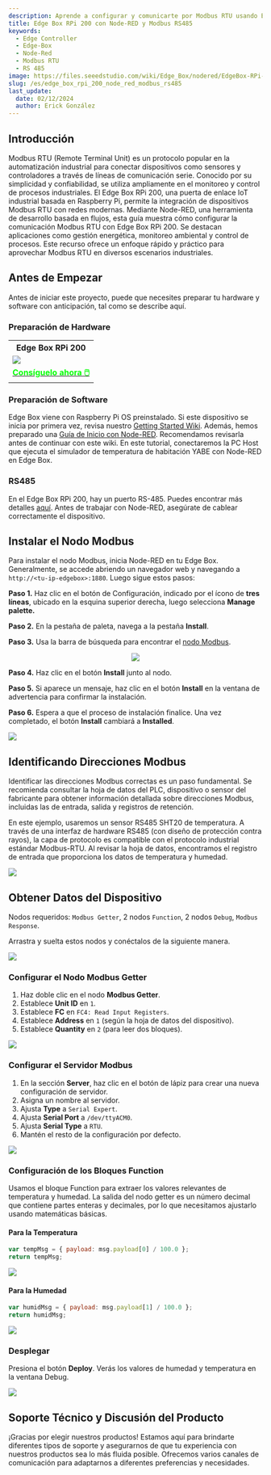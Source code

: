 ```yaml
---
description: Aprende a configurar y comunicarte por Modbus RTU usando Edge Box RPi 200 y Node-RED. Esta guía cubre la instalación del nodo Modbus, la configuración del Modbus Getter y del servidor, así como el uso de bloques de función para extraer datos de temperatura y humedad. Sigue las instrucciones paso a paso para integrar dispositivos Modbus RTU en tu entorno IoT industrial. Logra un monitoreo y control eficientes de tus procesos con facilidad.
title: Edge Box RPi 200 con Node-RED y Modbus RS485
keywords:
  - Edge Controller
  - Edge-Box
  - Node-Red
  - Modbus RTU
  - RS 485
image: https://files.seeedstudio.com/wiki/Edge_Box/nodered/EdgeBox-RPi-200-font.jpg
slug: /es/edge_box_rpi_200_node_red_modbus_rs485
last_update:
  date: 02/12/2024
  author: Erick González
---
```


## Introducción

Modbus RTU (Remote Terminal Unit) es un protocolo popular en la automatización industrial para conectar dispositivos como sensores y controladores a través de líneas de comunicación serie. Conocido por su simplicidad y confiabilidad, se utiliza ampliamente en el monitoreo y control de procesos industriales. El Edge Box RPi 200, una puerta de enlace IoT industrial basada en Raspberry Pi, permite la integración de dispositivos Modbus RTU con redes modernas. Mediante Node-RED, una herramienta de desarrollo basada en flujos, esta guía muestra cómo configurar la comunicación Modbus RTU con Edge Box RPi 200. Se destacan aplicaciones como gestión energética, monitoreo ambiental y control de procesos. Este recurso ofrece un enfoque rápido y práctico para aprovechar Modbus RTU en diversos escenarios industriales.

## Antes de Empezar

Antes de iniciar este proyecto, puede que necesites preparar tu hardware y software con anticipación, tal como se describe aquí.

### Preparación de Hardware

<div class="table-center">
	<table class="table-nobg">
    <tr class="table-trnobg">
      <th class="table-trnobg">Edge Box RPi 200</th>
		</tr>
    <tr class="table-trnobg"></tr>
		<tr class="table-trnobg">
			<td class="table-trnobg"><div style={{textAlign:'center'}}><img src="https://media-cdn.seeedstudio.com/media/catalog/product/cache/bb49d3ec4ee05b6f018e93f896b8a25d/1/-/1-102991599_edgebox-rpi-200-first.jpg" style={{width:300, height:'auto'}}/></div></td>
		</tr>
    <tr class="table-trnobg"></tr>
		<tr class="table-trnobg">
			<td class="table-trnobg"><div class="get_one_now_container" style={{textAlign: 'center'}}><a class="get_one_now_item" href="https://www.seeedstudio.com/EdgeBox-RPi-200-CM4104016-p-5486.html" target="_blank">
              <strong><span><font color={'FFFFFF'} size={"4"}> Consíguelo ahora 🖱️</font></span></strong>
          </a></div></td>
      </tr>
    </table>
</div>

### Preparación de Software

Edge Box viene con Raspberry Pi OS preinstalado. Si este dispositivo se inicia por primera vez, revisa nuestro [Getting Started Wiki](https://wiki.seeedstudio.com/Edge_Box_introduction/). Además, hemos preparado una [Guía de Inicio con Node-RED](https://wiki.seeedstudio.com/Edge-Box-Getting-Started-with-Node-Red/). Recomendamos revisarla antes de continuar con este wiki. En este tutorial, conectaremos la PC Host que ejecuta el simulador de temperatura de habitación YABE con Node-RED en Edge Box.

### RS485

En el Edge Box RPi 200, hay un puerto RS-485. Puedes encontrar más detalles [aquí](https://wiki.seeedstudio.com/Edge_Box_introduction/#serial-ports--rs232-and-rs485). Antes de trabajar con Node-RED, asegúrate de cablear correctamente el dispositivo.

## Instalar el Nodo Modbus

Para instalar el nodo Modbus, inicia Node-RED en tu Edge Box. Generalmente, se accede abriendo un navegador web y navegando a `http://<tu-ip-edgebox>:1880`. Luego sigue estos pasos:

**Paso 1.** Haz clic en el botón de Configuración, indicado por el ícono de **tres líneas**, ubicado en la esquina superior derecha, luego selecciona **Manage palette.**

**Paso 2.** En la pestaña de paleta, navega a la pestaña **Install**.

**Paso 3.** Usa la barra de búsqueda para encontrar el [nodo Modbus](https://flows.nodered.org/node/node-red-contrib-modbus).

<center><img width={600} src="https://files.seeedstudio.com/wiki/Edge_Box/nodered/pallet.PNG" /></center>

**Paso 4.** Haz clic en el botón **Install** junto al nodo.

**Paso 5.** Si aparece un mensaje, haz clic en el botón **Install** en la ventana de advertencia para confirmar la instalación.

**Paso 6.** Espera a que el proceso de instalación finalice. Una vez completado, el botón **Install** cambiará a **Installed**.

<div style={{textAlign:'center'}}><img src="https://files.seeedstudio.com/wiki/Edge_Box/nodered/nodered-edgebox1.gif" style={{width:800, height:'auto'}}/></div>

## Identificando Direcciones Modbus

Identificar las direcciones Modbus correctas es un paso fundamental. Se recomienda consultar la hoja de datos del PLC, dispositivo o sensor del fabricante para obtener información detallada sobre direcciones Modbus, incluidas las de entrada, salida y registros de retención.

En este ejemplo, usaremos un sensor RS485 SHT20 de temperatura. A través de una interfaz de hardware RS485 (con diseño de protección contra rayos), la capa de protocolo es compatible con el protocolo industrial estándar Modbus-RTU. Al revisar la hoja de datos, encontramos el registro de entrada que proporciona los datos de temperatura y humedad.

<div style={{textAlign:'center'}}><img src="https://files.seeedstudio.com/wiki/Edge_Box/nodered/datasheet.PNG" style={{width:600, height:'auto'}}/></div>

## Obtener Datos del Dispositivo

Nodos requeridos: `Modbus Getter`, 2 nodos `Function`, 2 nodos `Debug`, `Modbus Response`.

Arrastra y suelta estos nodos y conéctalos de la siguiente manera.

<div style={{textAlign:'center'}}><img src="https://files.seeedstudio.com/wiki/Edge_Box/nodered/flow-rtu.PNG" style={{width:600, height:'auto'}}/></div>

### Configurar el Nodo Modbus Getter

1. Haz doble clic en el nodo **Modbus Getter**.
2. Establece **Unit ID** en `1`.
3. Establece **FC** en `FC4: Read Input Registers`.
4. Establece **Address** en `1` (según la hoja de datos del dispositivo).
5. Establece **Quantity** en `2` (para leer dos bloques).

<div style={{textAlign:'center'}}><img src="https://files.seeedstudio.com/wiki/Edge_Box/nodered/modbus_getter.PNG" style={{width:600, height:'auto'}}/></div>

### Configurar el Servidor Modbus

1. En la sección **Server**, haz clic en el botón de lápiz para crear una nueva configuración de servidor.
2. Asigna un nombre al servidor.
3. Ajusta **Type** a `Serial Expert`.
4. Ajusta **Serial Port** a `/dev/ttyACM0`.
5. Ajusta **Serial Type** a `RTU`.
6. Mantén el resto de la configuración por defecto.

<div style={{textAlign:'center'}}><img src="https://files.seeedstudio.com/wiki/Edge_Box/nodered/modbus_server_rtu.PNG" style={{width:600, height:'auto'}}/></div>

### Configuración de los Bloques Function

Usamos el bloque Function para extraer los valores relevantes de temperatura y humedad. La salida del nodo getter es un número decimal que contiene partes enteras y decimales, por lo que necesitamos ajustarlo usando matemáticas básicas.

#### Para la Temperatura
```javascript
var tempMsg = { payload: msg.payload[0] / 100.0 };
return tempMsg;
```
<div style={{textAlign:'center'}}><img src="https://files.seeedstudio.com/wiki/Edge_Box/nodered/temp_javascript.PNG" style={{width:600, height:'auto'}}/></div>

#### Para la Humedad
```javascript
var humidMsg = { payload: msg.payload[1] / 100.0 };
return humidMsg;
```
<div style={{textAlign:'center'}}><img src="https://files.seeedstudio.com/wiki/Edge_Box/nodered/hum_javascript.PNG" style={{width:600, height:'auto'}}/></div>

### Desplegar

Presiona el botón **Deploy**. Verás los valores de humedad y temperatura en la ventana Debug.

<div style={{textAlign:'center'}}><img src="https://files.seeedstudio.com/wiki/Edge_Box/nodered/rtu2.gif" style={{width:800, height:'auto'}}/></div>

## Soporte Técnico y Discusión del Producto

¡Gracias por elegir nuestros productos! Estamos aquí para brindarte diferentes tipos de soporte y asegurarnos de que tu experiencia con nuestros productos sea lo más fluida posible. Ofrecemos varios canales de comunicación para adaptarnos a diferentes preferencias y necesidades.

<div class="button_tech_support_container">
<a href="https://forum.seeedstudio.com/" class="button_forum"></a> 
<a href="https://www.seeedstudio.com/contacts" class="button_email"></a>
</div>

<div class="button_tech_support_container">
<a href="https://discord.gg/eWkprNDMU7" class="button_discord"></a> 
<a href="https://github.com/Seeed-Studio/wiki-documents/discussions/69" class="button_discussion"></a>
</div>

